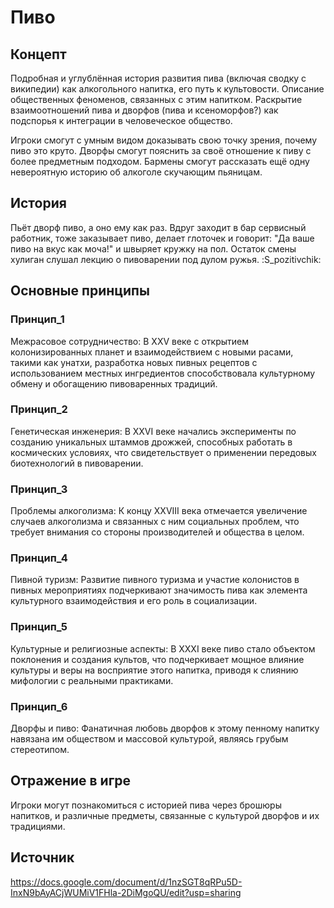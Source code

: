 # Пиво

## Концепт

Подробная и углублённая история развития пива (включая сводку с википедии) как алкогольного напитка, его путь к культовости. 
Описание общественных феноменов, связанных с этим напитком. 
Раскрытие взаимоотношений пива и дворфов (пива и ксеноморфов?) как подспорья к интеграции в человеческое общество.

Игроки смогут с умным видом доказывать свою точку зрения, почему пиво это круто. 
Дворфы смогут пояснить за своё отношение к пиву с более предметным подходом. 
Бармены смогут рассказать ещё одну невероятную историю об алкоголе скучающим пьяницам.

## История

Пьёт дворф пиво, а оно ему как раз. Вдруг заходит в бар сервисный работник, тоже заказывает пиво, делает глоточек и говорит: "Да ваше пиво на вкус как моча!" и швыряет кружку на пол. 
Остаток смены хулиган слушал лекцию о пивоварении под дулом ружья. :S_pozitivchik:

## Основные принципы

### Принцип_1 

Межрасовое сотрудничество: В XXV веке с открытием колонизированных планет и взаимодействием с новыми расами, такими как унатхи, разработка новых пивных рецептов с использованием местных ингредиентов способствовала культурному обмену и обогащению пивоваренных традиций.

### Принцип_2 

Генетическая инженерия: В XXVI веке начались эксперименты по созданию уникальных штаммов дрожжей, способных работать в космических условиях, что свидетельствует о применении передовых биотехнологий в пивоварении.

### Принцип_3 

Проблемы алкоголизма: К концу XXVIII века отмечается увеличение случаев алкоголизма и связанных с ним социальных проблем, что требует внимания со стороны производителей и общества в целом.

### Принцип_4 
Пивной туризм: Развитие пивного туризма и участие колонистов в пивных мероприятиях подчеркивают значимость пива как элемента культурного взаимодействия и его роль в социализации.

### Принцип_5 

Культурные и религиозные аспекты: В XXXI веке пиво стало объектом поклонения и создания культов, что подчеркивает мощное влияние культуры и веры на восприятие этого напитка, приводя к слиянию мифологии с реальными практиками.

### Принцип_6 

Дворфы и пиво: Фанатичная любовь дворфов к этому пенному напитку навязана им обществом и массовой культурой, являясь грубым стереотипом.

## Отражение в игре

Игроки могут познакомиться с историей пива через брошюры напитков, и различные предметы, связанные с культурой дворфов и их традициями.

## Источник
https://docs.google.com/document/d/1nzSGT8qRPu5D-InxN9bAyACjWUMiV1FHla-2DiMgoQU/edit?usp=sharing
